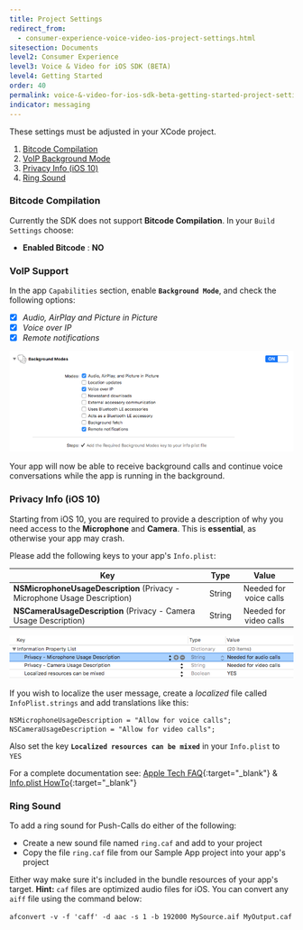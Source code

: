 ```yaml
---
title: Project Settings
redirect_from:
  - consumer-experience-voice-video-ios-project-settings.html
sitesection: Documents
level2: Consumer Experience
level3: Voice & Video for iOS SDK (BETA)
level4: Getting Started
order: 40
permalink: voice-&-video-for-ios-sdk-beta-getting-started-project-settings.html
indicator: messaging
---
```


These settings must be adjusted in your XCode project.

  1. [Bitcode Compilation](#bitcode-compilation)
  2. [VoIP Background Mode](#voip-background-mode)
  3. [Privacy Info (iOS 10)](#voip-support)
  4. [Ring Sound](#ring-sound)



### Bitcode Compilation
Currently the SDK does not support **Bitcode Compilation**. In your `Build Settings` choose:

   * __Enabled Bitcode__ : **NO**

### VoIP Support
In the app `Capabilities` section, enable **`Background Mode`**, and check the following options:

  * [x] _Audio, AirPlay and Picture in Picture_
  * [x] _Voice over IP_
  * [x] _Remote notifications_

![Capabilities](img/capabilities_voip.png)

Your app will now be able to receive background calls and continue voice conversations while the app is running in the background.

### Privacy Info (iOS 10)

Starting from iOS 10, you are required to provide a description of why you need access to the **Microphone** and **Camera**. This is **essential**, as otherwise your app may crash.

Please add the following keys to your app's `Info.plist`:

| Key | Type | Value |
| ------------- |:-------------:|:-------------:|
|  **NSMicrophoneUsageDescription** (Privacy - Microphone Usage Description) | String  | Needed for voice calls |
|  **NSCameraUsageDescription** (Privacy - Camera Usage Description) | String  | Needed for video calls  |

![Settings Privacy](img/settings_privacy.png)

If you wish to localize the user message, create a *localized* file called `InfoPlist.strings` and add translations like this:

```
NSMicrophoneUsageDescription = "Allow for voice calls";
NSCameraUsageDescription = "Allow for video calls";
```

Also set the key __`Localized resources can be mixed`__ in your `Info.plist` to `YES`

For a complete documentation see: [Apple Tech FAQ](https://developer.apple.com/library/content/qa/qa1937/_index.html){:target="_blank"}
& [Info.plist HowTo](https://developer.apple.com/library/content/documentation/General/Reference/InfoPlistKeyReference/Articles/AboutInformationPropertyListFiles.html#//apple_ref/doc/uid/TP40009254-102276){:target="_blank"}

### Ring Sound

To add a ring sound for Push-Calls do either of the following:

  * Create a new sound file named `ring.caf` and add to your project
  * Copy the file `ring.caf` file from our Sample App project into your app's project

Either way make sure it's included in the bundle resources of your app's target. **Hint:** `caf` files are optimized audio files for iOS. You can convert any `aiff` file using the command below:

`afconvert -v -f 'caff' -d aac -s 1 -b 192000 MySource.aif MyOutput.caf`
